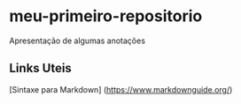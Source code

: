 # meu-primeiro-repositorio
Apresentação de algumas anotações

## Links Uteis
[Sintaxe para Markdown] (https://www.markdownguide.org/)
